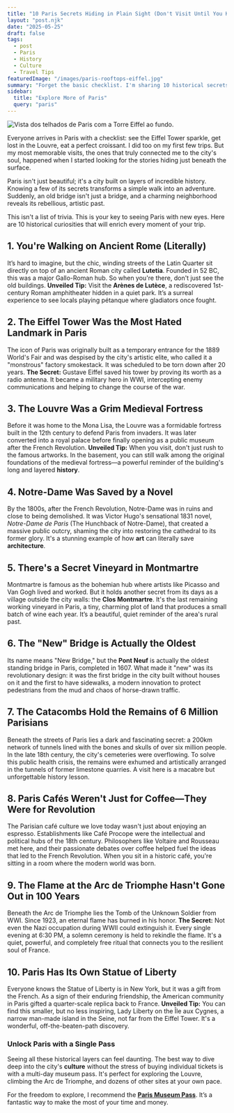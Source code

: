 ```yaml
---
title: "10 Paris Secrets Hiding in Plain Sight (Don't Visit Until You Know These)"
layout: "post.njk"
date: "2025-05-25"
draft: false
tags:
  - post
  - Paris
  - History
  - Culture
  - Travel Tips
featuredImage: "/images/paris-rooftops-eiffel.jpg"
summary: "Forget the basic checklist. I'm sharing 10 historical secrets that will completely change how you see Paris, from its Roman roots to the truth about its most famous landmarks. This is the key to a truly unforgettable trip."
sidebar:
  title: "Explore More of Paris"
  query: "paris"
---
```


![Vista dos telhados de Paris com a Torre Eiffel ao fundo.](/images/paris-rooftops-eiffel.jpg)

Everyone arrives in Paris with a checklist: see the Eiffel Tower sparkle, get lost in the Louvre, eat a perfect croissant. I did too on my first few trips. But my most memorable visits, the ones that truly connected me to the city's soul, happened when I started looking for the stories hiding just beneath the surface.

Paris isn't just beautiful; it's a city built on layers of incredible history. Knowing a few of its secrets transforms a simple walk into an adventure. Suddenly, an old bridge isn't just a bridge, and a charming neighborhood reveals its rebellious, artistic past.

This isn't a list of trivia. This is your key to seeing Paris with new eyes. Here are 10 historical curiosities that will enrich every moment of your trip.

## 1. You're Walking on Ancient Rome (Literally)

It’s hard to imagine, but the chic, winding streets of the Latin Quarter sit directly on top of an ancient Roman city called **Lutetia**. Founded in 52 BC, this was a major Gallo-Roman hub. So when you're there, don't just see the old buildings. **Unveiled Tip:** Visit the **Arènes de Lutèce**, a rediscovered 1st-century Roman amphitheater hidden in a quiet park. It’s a surreal experience to see locals playing pétanque where gladiators once fought.

## 2. The Eiffel Tower Was the Most Hated Landmark in Paris

The icon of Paris was originally built as a temporary entrance for the 1889 World's Fair and was despised by the city's artistic elite, who called it a "monstrous" factory smokestack. It was scheduled to be torn down after 20 years. **The Secret:** Gustave Eiffel saved his tower by proving its worth as a radio antenna. It became a military hero in WWI, intercepting enemy communications and helping to change the course of the war.

## 3. The Louvre Was a Grim Medieval Fortress

Before it was home to the Mona Lisa, the Louvre was a formidable fortress built in the 12th century to defend Paris from invaders. It was later converted into a royal palace before finally opening as a public museum after the French Revolution. **Unveiled Tip:** When you visit, don't just rush to the famous artworks. In the basement, you can still walk among the original foundations of the medieval fortress—a powerful reminder of the building's long and layered **history**.

## 4. Notre-Dame Was Saved by a Novel

By the 1800s, after the French Revolution, Notre-Dame was in ruins and close to being demolished. It was Victor Hugo's sensational 1831 novel, *Notre-Dame de Paris* (The Hunchback of Notre-Dame), that created a massive public outcry, shaming the city into restoring the cathedral to its former glory. It's a stunning example of how **art** can literally save **architecture**.

## 5. There's a Secret Vineyard in Montmartre

Montmartre is famous as the bohemian hub where artists like Picasso and Van Gogh lived and worked. But it holds another secret from its days as a village outside the city walls: the **Clos Montmartre**. It's the last remaining working vineyard in Paris, a tiny, charming plot of land that produces a small batch of wine each year. It’s a beautiful, quiet reminder of the area's rural past.

<div data-gyg-href="https://widget.getyourguide.com/default/availability.frame" data-gyg-tour-id="49746" data-gyg-locale-code="en-US" data-gyg-currency="EUR" data-gyg-widget="availability" data-gyg-variant="horizontal" data-gyg-partner-id="PMW7G72"></div>

## 6. The "New" Bridge is Actually the Oldest

Its name means "New Bridge," but the **Pont Neuf** is actually the oldest standing bridge in Paris, completed in 1607. What made it "new" was its revolutionary design: it was the first bridge in the city built without houses on it and the first to have sidewalks, a modern innovation to protect pedestrians from the mud and chaos of horse-drawn traffic.

## 7. The Catacombs Hold the Remains of 6 Million Parisians

Beneath the streets of Paris lies a dark and fascinating secret: a 200km network of tunnels lined with the bones and skulls of over six million people. In the late 18th century, the city's cemeteries were overflowing. To solve this public health crisis, the remains were exhumed and artistically arranged in the tunnels of former limestone quarries. A visit here is a macabre but unforgettable history lesson.

## 8. Paris Cafés Weren't Just for Coffee—They Were for Revolution

The Parisian café culture we love today wasn't just about enjoying an espresso. Establishments like Café Procope were the intellectual and political hubs of the 18th century. Philosophers like Voltaire and Rousseau met here, and their passionate debates over coffee helped fuel the ideas that led to the French Revolution. When you sit in a historic café, you're sitting in a room where the modern world was born.

## 9. The Flame at the Arc de Triomphe Hasn't Gone Out in 100 Years

Beneath the Arc de Triomphe lies the Tomb of the Unknown Soldier from WWI. Since 1923, an eternal flame has burned in his honor. **The Secret:** Not even the Nazi occupation during WWII could extinguish it. Every single evening at 6:30 PM, a solemn ceremony is held to rekindle the flame. It's a quiet, powerful, and completely free ritual that connects you to the resilient soul of France.

## 10. Paris Has Its Own Statue of Liberty

Everyone knows the Statue of Liberty is in New York, but it was a gift from the French. As a sign of their enduring friendship, the American community in Paris gifted a quarter-scale replica back to France. **Unveiled Tip:** You can find this smaller, but no less inspiring, Lady Liberty on the Île aux Cygnes, a narrow man-made island in the Seine, not far from the Eiffel Tower. It's a wonderful, off-the-beaten-path discovery.

### Unlock Paris with a Single Pass

Seeing all these historical layers can feel daunting. The best way to dive deep into the city's **culture** without the stress of buying individual tickets is with a multi-day museum pass. It's perfect for exploring the Louvre, climbing the Arc de Triomphe, and dozens of other sites at your own pace.

For the freedom to explore, I recommend the **[Paris Museum Pass](https://www.getyourguide.com/paris-l16/paris-museum-pass-t280242/?partner_id=PMW7G72&cmp=share_to_earn)**. It’s a fantastic way to make the most of your time and money.